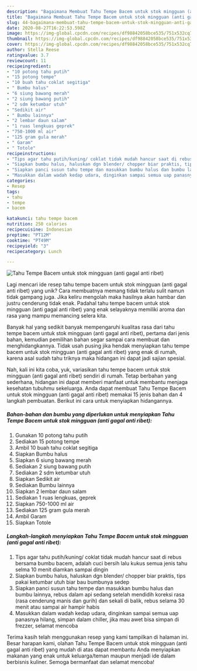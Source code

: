 ```yaml
---
description: "Bagaimana Membuat Tahu Tempe Bacem untuk stok mingguan (anti gagal anti ribet) yang Sempurna"
title: "Bagaimana Membuat Tahu Tempe Bacem untuk stok mingguan (anti gagal anti ribet) yang Sempurna"
slug: 44-bagaimana-membuat-tahu-tempe-bacem-untuk-stok-mingguan-anti-gagal-anti-ribet-yang-sempurna
date: 2020-08-27T16:22:53.598Z
image: https://img-global.cpcdn.com/recipes/df98842058bce535/751x532cq70/tahu-tempe-bacem-untuk-stok-mingguan-anti-gagal-anti-ribet-foto-resep-utama.jpg
thumbnail: https://img-global.cpcdn.com/recipes/df98842058bce535/751x532cq70/tahu-tempe-bacem-untuk-stok-mingguan-anti-gagal-anti-ribet-foto-resep-utama.jpg
cover: https://img-global.cpcdn.com/recipes/df98842058bce535/751x532cq70/tahu-tempe-bacem-untuk-stok-mingguan-anti-gagal-anti-ribet-foto-resep-utama.jpg
author: Stella Reese
ratingvalue: 3.7
reviewcount: 11
recipeingredient:
- "10 potong tahu putih"
- "15 potong tempe"
- "10 buah tahu coklat segitiga"
- " Bumbu halus"
- "6 siung bawang merah"
- "2 siung bawang putih"
- "2 sdm ketumbar utuh"
- "Sedikit air"
- " Bumbu lainnya"
- "2 lembar daun salam"
- "1 ruas lengkuas geprek"
- "750-1000 ml air"
- "125 gram gula merah"
- " Garam"
- " Totole"
recipeinstructions:
- "Tips agar tahu putih/kuning/ coklat tidak mudah hancur saat di rebus bersama bumbu bacem, adalah cuci bersih lalu kukus semua jenis tahu selma 10 menit diamkan sampai dingin"
- "Siapkan bumbu halus, haluskan dgn blender/ chopper biar praktis, tips pakai ketumbar utuh biar bau bumbunya sedep"
- "Siapkan panci susun tahu tempe dan masukkan bumbu halus dan bumbu lainnya, rebus dalam api sedang setelah mendidih koreksi rasa (rasa cenderung manis dan gurih) dan sekali di balik, rebus selama 30 menit atau sampai air hampir habis"
- "Masukkan dalam wadah kedap udara, dinginkan sampai semua uap panasnya hilang, simpan dalam chiller, jika mau awet bisa simpan di frezzer, selamat mencoba"
categories:
- Resep
tags:
- tahu
- tempe
- bacem

katakunci: tahu tempe bacem 
nutrition: 250 calories
recipecuisine: Indonesian
preptime: "PT12M"
cooktime: "PT49M"
recipeyield: "3"
recipecategory: Lunch

---
```



![Tahu Tempe Bacem untuk stok mingguan (anti gagal anti ribet)](https://img-global.cpcdn.com/recipes/df98842058bce535/751x532cq70/tahu-tempe-bacem-untuk-stok-mingguan-anti-gagal-anti-ribet-foto-resep-utama.jpg)

Lagi mencari ide resep tahu tempe bacem untuk stok mingguan (anti gagal anti ribet) yang unik? Cara membuatnya memang tidak terlalu sulit namun tidak gampang juga. Jika keliru mengolah maka hasilnya akan hambar dan justru cenderung tidak enak. Padahal tahu tempe bacem untuk stok mingguan (anti gagal anti ribet) yang enak selayaknya memiliki aroma dan rasa yang mampu memancing selera kita.



Banyak hal yang sedikit banyak mempengaruhi kualitas rasa dari tahu tempe bacem untuk stok mingguan (anti gagal anti ribet), pertama dari jenis bahan, kemudian pemilihan bahan segar sampai cara membuat dan menghidangkannya. Tidak usah pusing jika hendak menyiapkan tahu tempe bacem untuk stok mingguan (anti gagal anti ribet) yang enak di rumah, karena asal sudah tahu triknya maka hidangan ini dapat jadi sajian spesial.


Nah, kali ini kita coba, yuk, variasikan tahu tempe bacem untuk stok mingguan (anti gagal anti ribet) sendiri di rumah. Tetap berbahan yang sederhana, hidangan ini dapat memberi manfaat untuk membantu menjaga kesehatan tubuhmu sekeluarga. Anda dapat membuat Tahu Tempe Bacem untuk stok mingguan (anti gagal anti ribet) memakai 15 jenis bahan dan 4 langkah pembuatan. Berikut ini cara untuk menyiapkan hidangannya.

<!--inarticleads1-->

##### Bahan-bahan dan bumbu yang diperlukan untuk menyiapkan Tahu Tempe Bacem untuk stok mingguan (anti gagal anti ribet):

1. Gunakan 10 potong tahu putih
1. Sediakan 15 potong tempe
1. Ambil 10 buah tahu coklat segitiga
1. Siapkan  Bumbu halus
1. Siapkan 6 siung bawang merah
1. Sediakan 2 siung bawang putih
1. Sediakan 2 sdm ketumbar utuh
1. Siapkan Sedikit air
1. Sediakan  Bumbu lainnya
1. Siapkan 2 lembar daun salam
1. Sediakan 1 ruas lengkuas, geprek
1. Siapkan 750-1000 ml air
1. Sediakan 125 gram gula merah
1. Ambil  Garam
1. Siapkan  Totole




<!--inarticleads2-->

##### Langkah-langkah menyiapkan Tahu Tempe Bacem untuk stok mingguan (anti gagal anti ribet):

1. Tips agar tahu putih/kuning/ coklat tidak mudah hancur saat di rebus bersama bumbu bacem, adalah cuci bersih lalu kukus semua jenis tahu selma 10 menit diamkan sampai dingin
1. Siapkan bumbu halus, haluskan dgn blender/ chopper biar praktis, tips pakai ketumbar utuh biar bau bumbunya sedep
1. Siapkan panci susun tahu tempe dan masukkan bumbu halus dan bumbu lainnya, rebus dalam api sedang setelah mendidih koreksi rasa (rasa cenderung manis dan gurih) dan sekali di balik, rebus selama 30 menit atau sampai air hampir habis
1. Masukkan dalam wadah kedap udara, dinginkan sampai semua uap panasnya hilang, simpan dalam chiller, jika mau awet bisa simpan di frezzer, selamat mencoba




Terima kasih telah menggunakan resep yang kami tampilkan di halaman ini. Besar harapan kami, olahan Tahu Tempe Bacem untuk stok mingguan (anti gagal anti ribet) yang mudah di atas dapat membantu Anda menyiapkan makanan yang enak untuk keluarga/teman maupun menjadi ide dalam berbisnis kuliner. Semoga bermanfaat dan selamat mencoba!
